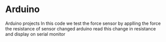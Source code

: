# Arduino
Arduino projects
In this code  we test the force sensor 
by applling  the force the resistance of sensor changed arduino read this change in resistance and display on serial monitor
